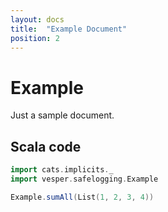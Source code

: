 ```yaml
---
layout: docs
title:  "Example Document"
position: 2
---
```


# Example

Just a sample document.

## Scala code

```scala mdoc:silent
import cats.implicits._
import vesper.safelogging.Example

Example.sumAll(List(1, 2, 3, 4))
```
